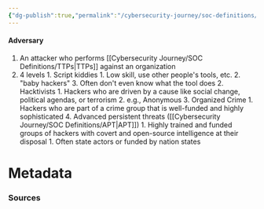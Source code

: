```yaml
---
{"dg-publish":true,"permalink":"/cybersecurity-journey/soc-definitions/adversary/","tags":["defs_soc"]}
---
```


#### Adversary
1. An attacker who performs [[Cybersecurity Journey/SOC Definitions/TTPs\|TTPs]] against an organization
2.  4 levels
        1.  Script kiddies
            1.  Low skill, use other people's tools, etc.
            2.  "baby hackers"
            3.  Often don't even know what the tool does
        2.  Hacktivists
            1.  Hackers who are driven by a cause like social change, political agendas, or terrorism
            2.  e.g., Anonymous
        3.  Organized Crime
            1.  Hackers who are part of a crime group that is well-funded and highly sophisticated
        4.  Advanced persistent threats ([[Cybersecurity Journey/SOC Definitions/APT\|APT]])
            1.  Highly trained and funded groups of hackers with covert and open-source intelligence at their disposal
                1.  Often state actors or funded by nation states






# Metadata

### Sources